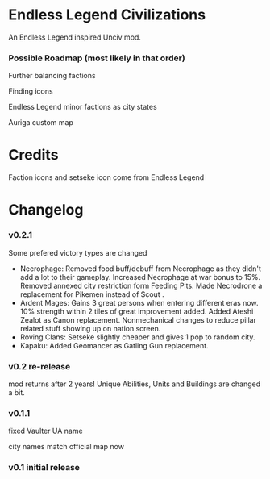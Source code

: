# Endless Legend Civilizations
An Endless Legend inspired Unciv mod.

### Possible Roadmap (most likely in that order)
Further balancing factions

Finding icons

Endless Legend minor factions as city states

Auriga custom map

# Credits
Faction icons and setseke icon come from Endless Legend

# Changelog
### v0.2.1
Some prefered victory types are changed
- Necrophage:
Removed food buff/debuff from Necrophage as they didn't add a lot to their gameplay.
Increased Necrophage at war bonus to 15%.
Removed annexed city restriction form Feeding Pits.
Made Necrodrone a replacement for Pikemen instead of Scout .
- Ardent Mages:
Gains 3 great persons when entering different eras now.
10% strength within 2 tiles of great improvement added.
Added Ateshi Zealot as Canon replacement.
Nonmechanical changes to reduce pillar related stuff showing up on nation screen.
- Roving Clans:
Setseke slightly cheaper and gives 1 pop to random city.
- Kapaku:
Added Geomancer as Gatling Gun replacement.

### v0.2    re-release
mod returns after 2 years!
Unique Abilities, Units and Buildings are changed a bit.

### v0.1.1	
fixed Vaulter UA name

city names match official map now

### v0.1	initial release
